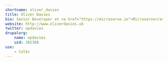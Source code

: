 ```yaml
---
shortname: oliver_davies
title: Oliver Davies
bio: Senior Developer at <a href="https://microserve.io">Microserve</a>.
website: http://www.oliverdavies.uk
twitter: opdavies
drupalorg:
    name: opdavies
    uid: 381388
use:
    - talks
---
```

